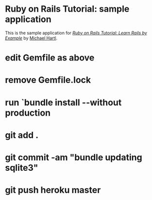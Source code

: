 # Ruby on Rails Tutorial: sample application
This is the sample application for
[*Ruby on Rails Tutorial: Learn Rails by Example*](http://railstutorial.org/)
by [Michael Hartl](http://michaelhartl.com/).

# edit Gemfile as above
# remove Gemfile.lock
# run `bundle install --without production
# git add .
# git commit -am "bundle updating sqlite3"
# git push heroku master